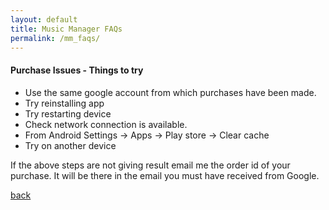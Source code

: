 ```yaml
---
layout: default
title: Music Manager FAQs
permalink: /mm_faqs/
---
```


#### Purchase Issues - Things to try
* Use the same google account from which purchases have been made.
* Try reinstalling app
* Try restarting device
* Check network connection is available.
* From Android Settings -> Apps -> Play store -> Clear cache
* Try on another device

If the above steps are not giving result email me the order id of your purchase. It will be there in the email you must have received from Google.


[back](/)
